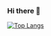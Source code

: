 ### Hi there 👋

[![Top Langs](https://github-readme-stats.vercel.app/api/top-langs/?username=vimodev)](https://github.com/anuraghazra/github-readme-stats)
